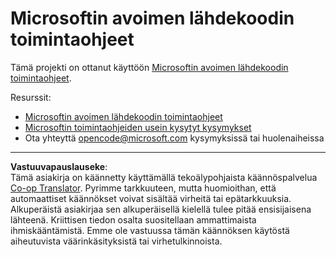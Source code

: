 <!--
CO_OP_TRANSLATOR_METADATA:
{
  "original_hash": "c06b12caf3c901eb3156e3dd5b0aea56",
  "translation_date": "2025-08-26T20:44:51+00:00",
  "source_file": "CODE_OF_CONDUCT.md",
  "language_code": "fi"
}
-->
# Microsoftin avoimen lähdekoodin toimintaohjeet

Tämä projekti on ottanut käyttöön [Microsoftin avoimen lähdekoodin toimintaohjeet](https://opensource.microsoft.com/codeofconduct/).

Resurssit:

- [Microsoftin avoimen lähdekoodin toimintaohjeet](https://opensource.microsoft.com/codeofconduct/)
- [Microsoftin toimintaohjeiden usein kysytyt kysymykset](https://opensource.microsoft.com/codeofconduct/faq/)
- Ota yhteyttä [opencode@microsoft.com](mailto:opencode@microsoft.com) kysymyksissä tai huolenaiheissa

---

**Vastuuvapauslauseke**:  
Tämä asiakirja on käännetty käyttämällä tekoälypohjaista käännöspalvelua [Co-op Translator](https://github.com/Azure/co-op-translator). Pyrimme tarkkuuteen, mutta huomioithan, että automaattiset käännökset voivat sisältää virheitä tai epätarkkuuksia. Alkuperäistä asiakirjaa sen alkuperäisellä kielellä tulee pitää ensisijaisena lähteenä. Kriittisen tiedon osalta suositellaan ammattimaista ihmiskääntämistä. Emme ole vastuussa tämän käännöksen käytöstä aiheutuvista väärinkäsityksistä tai virhetulkinnoista.